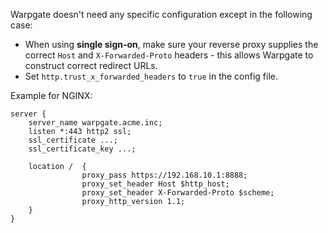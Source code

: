 Warpgate doesn't need any specific configuration except in the following case:

* When using **single sign-on**, make sure your reverse proxy supplies the correct `Host` and `X-Forwarded-Proto` headers - this allows Warpgate to construct correct redirect URLs.
* Set `http.trust_x_forwarded_headers` to `true` in the config file.


Example for NGINX:

```
server {
    server_name warpgate.acme.inc;
    listen *:443 http2 ssl;
    ssl_certificate ...;
    ssl_certificate_key ...;

    location /  {
                proxy_pass https://192.168.10.1:8888;
                proxy_set_header Host $http_host;
                proxy_set_header X-Forwarded-Proto $scheme;
                proxy_http_version 1.1;
    }
}

```